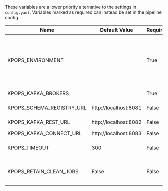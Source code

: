These variables are a lower priority alternative to the settings in `config.yaml`. Variables marked as required can instead be set in the pipeline config.

| Name                      | Default Value         | Required | Description                                                                                                                                                                  | Setting name      |
| ------------------------- | --------------------- | -------- | ---------------------------------------------------------------------------------------------------------------------------------------------------------------------------- | ----------------- |
| KPOPS_ENVIRONMENT         |                       | True     | The environment you want to generate and deploy the pipeline to. Suffix your environment files with this value (e.g. defaults_development.yaml for environment=development). | environment       |
| KPOPS_KAFKA_BROKERS       |                       | True     | The comma separated Kafka brokers address.                                                                                                                                   | kafka_brokers     |
| KPOPS_SCHEMA_REGISTRY_URL | http://localhost:8081 | False    | Address of the Schema Registry.                                                                                                                                              | url               |
| KPOPS_KAFKA_REST_URL      | http://localhost:8082 | False    | Address of the Kafka REST Proxy.                                                                                                                                             | url               |
| KPOPS_KAFKA_CONNECT_URL   | http://localhost:8083 | False    | Address of Kafka Connect.                                                                                                                                                    | url               |
| KPOPS_TIMEOUT             | 300                   | False    | The timeout in seconds that specifies when actions like deletion or deploy timeout.                                                                                          | timeout           |
| KPOPS_RETAIN_CLEAN_JOBS   | False                 | False    | Whether to retain clean up jobs in the cluster or uninstall the, after completion.                                                                                           | retain_clean_jobs |

